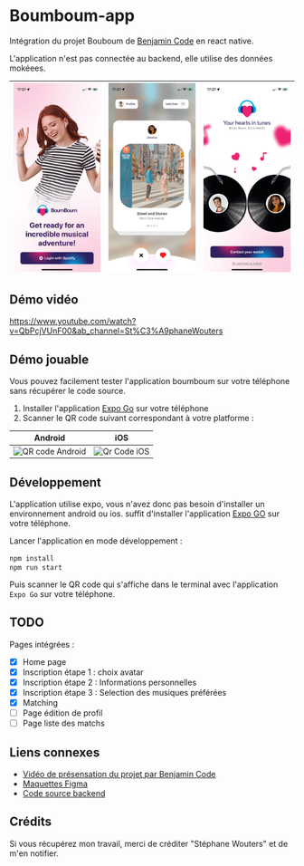 # Boumboum-app

Intégration du projet Bouboum de [Benjamin Code](https://www.youtube.com/watch?v=JDl3P7wZw50) en react native.

L'application n'est pas connectée au backend, elle utilise des données mokéees.


| ![](_docs/screenshots/home.png) | ![](_docs/screenshots/matching.png) | ![](_docs/screenshots/itsamatch.png) |
|----------------|-----------------|----------------|


## Démo vidéo

https://www.youtube.com/watch?v=QbPcjVUnF00&ab_channel=St%C3%A9phaneWouters

## Démo jouable

Vous pouvez facilement tester l'application boumboum sur votre téléphone sans récupérer le code source.

1. Installer l'application [Expo Go](https://expo.dev/client) sur votre téléphone
2. Scanner le QR code suivant correspondant à votre platforme :

| Android              | iOS |
|----------------------|-----|
| ![QR code Android](https://qr.expo.dev/eas-update?updateId=0181d522-690c-42ac-8e90-f889845f712a&appScheme=exp&host=u.expo.dev) |  ![Qr Code iOS](https://qr.expo.dev/eas-update?updateId=ccc1c0ad-ea51-4099-a855-01266edfa6e2&appScheme=exp&host=u.expo.dev)   |

## Développement

L'application utilise expo, vous n'avez donc pas besoin d'installer un environnement android ou ios.
suffit d'installer l'application [Expo GO](https://expo.dev/client) sur votre téléphone.

Lancer l'application en mode développement :
```
npm install
npm run start
```

Puis scanner le QR code qui s'affiche dans le terminal avec l'application `Expo Go` sur votre téléphone.

## TODO

Pages intégrées :
- [x] Home page
- [x] Inscription étape 1 : choix avatar
- [x] Inscription étape 2 : Informations personnelles
- [x] Inscription étape 3 : Selection des musiques préférées
- [x] Matching
- [ ] Page édition de profil
- [ ] Page liste des matchs

## Liens connexes

- [Vidéo de présensation du projet par Benjamin Code](https://www.youtube.com/watch?v=JDl3P7wZw50&list=PL8x4xEF7H2YPU7ZFIACGiZmOEHY49IZ9E&ab_channel=BenjaminCode)
- [Maquettes Figma](https://www.figma.com/community/file/1316792772224536230/boumboum)
- [Code source backend](https://github.com/Benjamin-Code-YouTube/boumboum-back)

## Crédits

Si vous récupérez mon travail, merci de créditer "Stéphane Wouters" et de m'en notifier.
